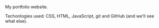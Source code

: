 My portfolio website.

Techonlogies used: CSS, HTML, JavaScript, git and  GitHub (and we'll see what else).
